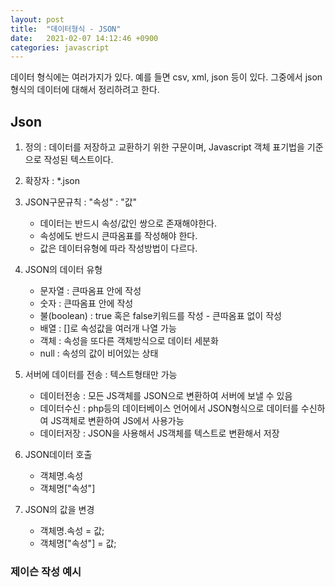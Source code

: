 ```yaml
---
layout: post
title:  "데이터형식 - JSON"
date:   2021-02-07 14:12:46 +0900
categories: javascript
---
```

데이터 형식에는 여러가지가 있다. 예를 들면 csv, xml, json 등이 있다.
그중에서 json형식의 데이터에 대해서 정리하려고 한다.

## Json

1. 정의 : 데이터를 저장하고 교환하기 위한 구문이며, Javascript 객체 표기법을 기준으로 작성된 텍스트이다.
            
2. 확장자 : *.json

3. JSON구문규칙 : "속성" : "값"
    - 데이터는 반드시 속성/값인 쌍으로 존재해야한다.
    - 속성에도 반드시 큰따옴표를 작성해야 한다.
    - 값은 데이터유형에 따라 작성방법이 다르다.   

4. JSON의 데이터 유형
    - 문자열 : 큰따옴표 안에 작성
    - 숫자 : 큰따옴표 안에 작성
    - 불(boolean) : true 혹은 false키워드를 작성 - 큰따옴표 없이 작성
    - 배열 : []로 속성값을 여러개 나열 가능
    - 객체 : 속성을 또다른 객체방식으로 데이터 세분화
    - null : 속성의 값이 비어있는 상태  

5. 서버에 데이터를 전송 : 텍스트형태만 가능
    - 데이터전송 : 모든 JS객체를 JSON으로 변환하여 서버에 보낼 수 있음
    - 데이터수신 : php등의 데이터베이스 언어에서 JSON형식으로 데이터를 수신하여 JS객체로 변환하여 JS에서 사용가능
    - 데이터저장 : JSON을 사용해서 JS객체를 텍스트로 변환해서 저장     

6. JSON데이터 호출
    - 객체명.속성
    - 객체명["속성"]  

7. JSON의 값을 변경
    - 객체명.속성 = 값;
    - 객체명["속성"] = 값;
    

### 제이슨 작성 예시

<script src="https://gist.github.com/jkim68888/c596e77dd59f0f0a6e45582147ffd1c5.js"></script>









